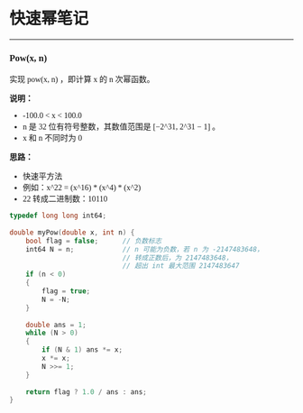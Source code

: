 <font face="微软雅黑">

# 快速幂笔记

---

### Pow(x, n)

实现 pow(x, n) ，即计算 x 的 n 次幂函数。

**说明：**
- -100.0 < x < 100.0
- n 是 32 位有符号整数，其数值范围是 [−2^31, 2^31 − 1] 。
- x 和 n 不同时为 0

**思路：**

- 快速平方法
- 例如：x^22 = (x^16) * (x^4) * (x^2)
- 22 转成二进制数：10110

``` cpp {.line-numbers}
typedef long long int64;
    
double myPow(double x, int n) {
    bool flag = false;      // 负数标志
    int64 N = n;            // n 可能为负数，若 n 为 -2147483648，
                            // 转成正数后，为 2147483648，
                            // 超出 int 最大范围 2147483647
    if (n < 0)
    {
        flag = true;
        N = -N;
    }
    
    double ans = 1;
    while (N > 0)
    {
        if (N & 1) ans *= x;
        x *= x;
        N >>= 1;
    }
    
    return flag ? 1.0 / ans : ans;
}
```